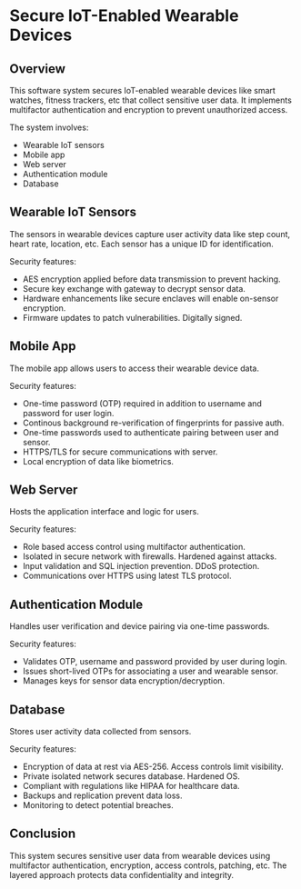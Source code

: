# Secure IoT-Enabled Wearable Devices

## Overview

This software system secures IoT-enabled wearable devices like smart watches, fitness trackers, etc that collect sensitive user data. It implements multifactor authentication and encryption to prevent unauthorized access. 

The system involves:

- Wearable IoT sensors
- Mobile app 
- Web server
- Authentication module
- Database

## Wearable IoT Sensors

The sensors in wearable devices capture user activity data like step count, heart rate, location, etc. Each sensor has a unique ID for identification.

Security features:

- AES encryption applied before data transmission to prevent hacking.
- Secure key exchange with gateway to decrypt sensor data. 
- Hardware enhancements like secure enclaves will enable on-sensor encryption.
- Firmware updates to patch vulnerabilities. Digitally signed.

## Mobile App

The mobile app allows users to access their wearable device data. 

Security features:  

- One-time password (OTP) required in addition to username and password for user login.
- Continous background re-verification of fingerprints for passive auth.
- One-time passwords used to authenticate pairing between user and sensor.
- HTTPS/TLS for secure communications with server.  
- Local encryption of data like biometrics.

## Web Server 

Hosts the application interface and logic for users.

Security features:

- Role based access control using multifactor authentication.  
- Isolated in secure network with firewalls. Hardened against attacks.
- Input validation and SQL injection prevention. DDoS protection.  
- Communications over HTTPS using latest TLS protocol.

## Authentication Module

Handles user verification and device pairing via one-time passwords.

Security features:  

- Validates OTP, username and password provided by user during login.
- Issues short-lived OTPs for associating a user and wearable sensor.  
- Manages keys for sensor data encryption/decryption.

## Database 

Stores user activity data collected from sensors. 

Security features:

- Encryption of data at rest via AES-256. Access controls limit visibility.
- Private isolated network secures database. Hardened OS. 
- Compliant with regulations like HIPAA for healthcare data.
- Backups and replication prevent data loss.
- Monitoring to detect potential breaches. 

## Conclusion

This system secures sensitive user data from wearable devices using multifactor authentication, encryption, access controls, patching, etc. The layered approach protects data confidentiality and integrity.

